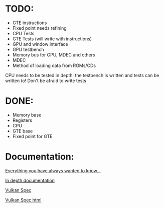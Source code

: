 # TODO:

* GTE instructions
* Fixed point needs refining
* CPU Tests
* GTE Tests (will write with instructions)
* GPU and window interface
* GPU testbench
* Memory bus for GPU, MDEC and others
* MDEC
* Method of loading data from ROMs/CDs

CPU needs to be tested in depth: the testbench is written and tests can be written to! Don't be afraid to write tests


# DONE:

* Memory base
* Registers
* CPU
* GTE base
* Fixed point for GTE


# Documentation:

[Everything you have always wanted to know...](http://gamehacking.org/faqs/PSX.pdf)

[In depth documentation](http://problemkaputt.de/psx-spx.htm)

[Vulkan Spec](https://www.khronos.org/registry/vulkan/specs/1.0/pdf/vkspec.pdf)

[Vulkan Spec html](https://www.khronos.org/registry/vulkan/specs/1.0/xhtml/vkspec.html)
